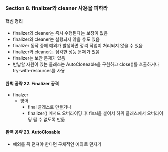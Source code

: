 ### Section 8. finalizer와 cleaner 사용을 피하라 
#### 핵심 정리
- finalizer와 cleaner는 즉시 수행된다는 보장이 없음
- finalizer와 cleaner는 실행되지 않을 수도 있음
- finalizer 동작 중에 예외가 발생하면 정리 작업이 처리되지 않을 수 있음
- finalizer와 cleaner는 심각한 성능 문제가 있음
- finalizer는 보안 문제가 있음
- 반납할 자원이 있는 클래스는 AutoCloseable을 구현하고 close()를 호출하거나 try-with-resources를 사용

#### 완벽 공략 22. Finalizer 공격
- finalzer
  - 방어
    - final 클래스로 만들거나
    - finalizer() 메서드 오버라이딩 후 final을 붙여서 하위 클래스에서 오버라이딩 될 수 없도록 만듦

#### 완벽 공략 23. AutoClosable
- 예외를 꼭 던져야 한다면 구체적인 예외로 던지기 

